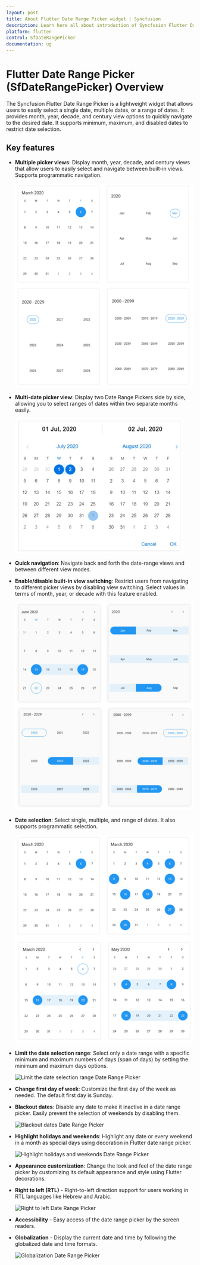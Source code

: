 ```yaml
---
layout: post
title: About Flutter Date Range Picker widget | Syncfusion
description: Learn here all about introduction of Syncfusion Flutter Date Range Picker (SfDateRangePicker) widget, its features, and more.
platform: flutter
control: SfDateRangePicker
documentation: ug
---
```


# Flutter Date Range Picker (SfDateRangePicker) Overview

The Syncfusion Flutter Date Range Picker is a lightweight widget that allows users to easily select a single date, multiple dates, or a range of dates. It provides month, year, decade, and century view options to quickly navigate to the desired date. It supports minimum, maximum, and disabled dates to restrict date selection.


## Key features

* **Multiple picker views**: Display month, year, decade, and century views that allow users to easily select and navigate between built-in views. Supports programmatic navigation.

   ![Multiple picker views Date Range Picker](images/overview/picker_views.png)
   
* **Multi-date picker view**: Display two Date Range Pickers side by side, allowing you to select ranges of dates within two separate months easily.

	![Multi date picker view Date Range Picker](images/overview/multi-date-picker.png)

* **Quick navigation**: Navigate back and forth the date-range views and between different view modes.

* **Enable/disable built-in view switching**: Restrict users from navigating to different picker views by disabling view switching. Select values in terms of month, year, or decade with this feature enabled.

	![Range selection Date Range Picker](images/overview/range-selection.png)

* **Date selection**: Select single, multiple, and range of dates. It also supports programmatic selection.

    ![Date selection Date Range Picker](images/overview/selection_mode.png)

* **Limit the date selection range**: Select only a date range with a specific minimum and maximum numbers of days (span of days) by setting the minimum and maximum days options.

     ![Limit the date selection range Date Range Picker](images/overview/min_max_date.png)

* **Change first day of week**: Customize the first day of the week as needed. The default first day is Sunday.

* **Blackout dates**: Disable any date to make it inactive in a date range picker. Easily prevent the selection of weekends by disabling them.

   ![Blackout dates Date Range Picker](images/overview/blackoutdates.png)

* **Highlight holidays and weekends**: Highlight any date or every weekend in a month as special days using decoration in Flutter date range picker.

  ![Highlight holidays and weekends Date Range Picker](images/overview/customization.png)

* **Appearance customization**: Change the look and feel of the date range picker by customizing its default appearance and style using Flutter decorations.

* **Right to left (RTL)** - Right-to-left direction support for users working in RTL languages like Hebrew and Arabic.

  ![Right to left Date Range Picker](images/overview/right_to_left.png)

* **Accessibility** - Easy access of the date range picker by the screen readers.

* **Globalization** - Display the current date and time by following the globalized date and time formats.

   ![Globalization Date Range Picker](images/overview/localization.png)
